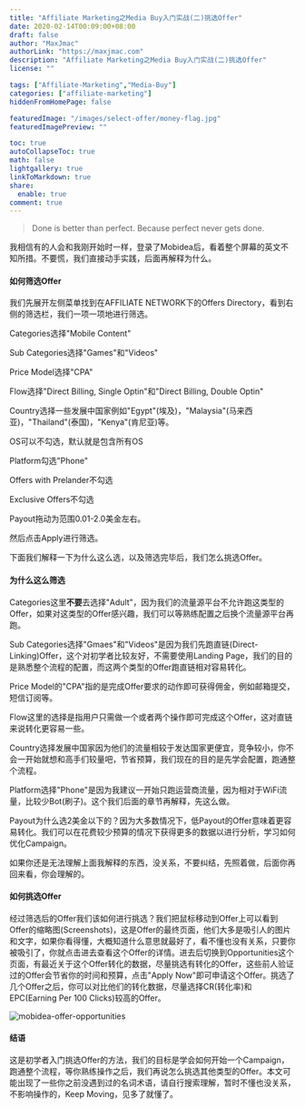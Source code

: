 ```yaml
---
title: "Affiliate Marketing之Media Buy入门实战(二)挑选Offer"
date: 2020-02-14T00:09:00+08:00
draft: false
author: "MaxJmac"
authorLink: "https://maxjmac.com"
description: "Affiliate Marketing之Media Buy入门实战(二)挑选Offer"
license: ""

tags: ["Affiliate-Marketing","Media-Buy"]
categories: ["affiliate-marketing"]
hiddenFromHomePage: false

featuredImage: "/images/select-offer/money-flag.jpg"
featuredImagePreview: ""

toc: true
autoCollapseToc: true
math: false
lightgallery: true
linkToMarkdown: true
share:
  enable: true
comment: true
---
```


> Done is better than perfect. Because perfect never gets done.

我相信有的人会和我刚开始时一样，登录了Mobidea后，看着整个屏幕的英文不知所措。不要慌，我们直接动手实践，后面再解释为什么。

#### 如何筛选Offer

我们先展开左侧菜单找到在AFFILIATE NETWORK下的Offers Directory，看到右侧的筛选栏，我们一项一项地进行筛选。

Categories选择"Mobile Content"

Sub Categories选择"Games"和"Videos"

Price Model选择"CPA"

Flow选择"Direct Billing, Single Optin"和"Direct Billing, Double Optin"

Country选择一些发展中国家例如"Egypt"(埃及)，"Malaysia"(马来西亚)，"Thailand"(泰国)，"Kenya"(肯尼亚)等。

OS可以不勾选，默认就是包含所有OS

Platform勾选"Phone"

Offers with Prelander不勾选

Exclusive Offers不勾选

Payout拖动为范围0.01-2.0美金左右。

然后点击Apply进行筛选。

下面我们解释一下为什么这么选，以及筛选完毕后，我们怎么挑选Offer。

#### 为什么这么筛选

Categories这里**不要**去选择"Adult"，因为我们的流量源平台不允许跑这类型的Offer，如果对这类型的Offer感兴趣，我们可以等熟练配置之后换个流量源平台再跑。

Sub Categories选择"Gmaes"和"Videos"是因为我们先跑直链(Direct-Linking)Offer，这个对初学者比较友好，不需要使用Landing Page，我们的目的是熟悉整个流程的配置，而这两个类型的Offer跑直链相对容易转化。

Price Model的"CPA"指的是完成Offer要求的动作即可获得佣金，例如邮箱提交，短信订阅等。

Flow这里的选择是指用户只需做一个或者两个操作即可完成这个Offer，这对直链来说转化更容易一些。

Country选择发展中国家因为他们的流量相较于发达国家更便宜，竞争较小，你不会一开始就想和高手们较量吧，节省预算，我们现在的目的是先学会配置，跑通整个流程。

Platform选择"Phone"是因为我建议一开始只跑运营商流量，因为相对于WiFi流量，比较少Bot(刷子)。这个我们后面的章节再解释，先这么做。

Payout为什么选2美金以下的？因为大多数情况下，低Payout的Offer意味着更容易转化。我们可以在花费较少预算的情况下获得更多的数据以进行分析，学习如何优化Campaign。

如果你还是无法理解上面我解释的东西，没关系，不要纠结，先照着做，后面你再回来看，你会理解的。

#### 如何挑选Offer

经过筛选后的Offer我们该如何进行挑选？我们把鼠标移动到Offer上可以看到Offer的缩略图(Screenshots)，这是Offer的最终页面，他们大多是吸引人的图片和文字，如果你看得懂，大概知道什么意思就最好了，看不懂也没有关系，只要你被吸引了，你就点击进去查看这个Offer的详情。进去后切换到Opportunities这个页面，有最近关于这个Offer转化的数据，尽量挑选有转化的Offer，这些前人验证过的Offer会节省你的时间和预算，点击"Apply Now"即可申请这个Offer。挑选了几个Offer之后，你可以对比他们的转化数据，尽量选择CR(转化率)和EPC(Earning Per 100 Clicks)较高的Offer。

![mobidea-offer-opportunities](/images/select-offer/mobidea-offer-opportunities.png)

#### 结语

这是初学者入门挑选Offer的方法，我们的目标是学会如何开始一个Campaign，跑通整个流程，等你熟练操作之后，我们再说怎么挑选其他类型的Offer。本文可能出现了一些你之前没遇到过的名词术语，请自行搜索理解，暂时不懂也没关系，不影响操作的，Keep Moving，见多了就懂了。


